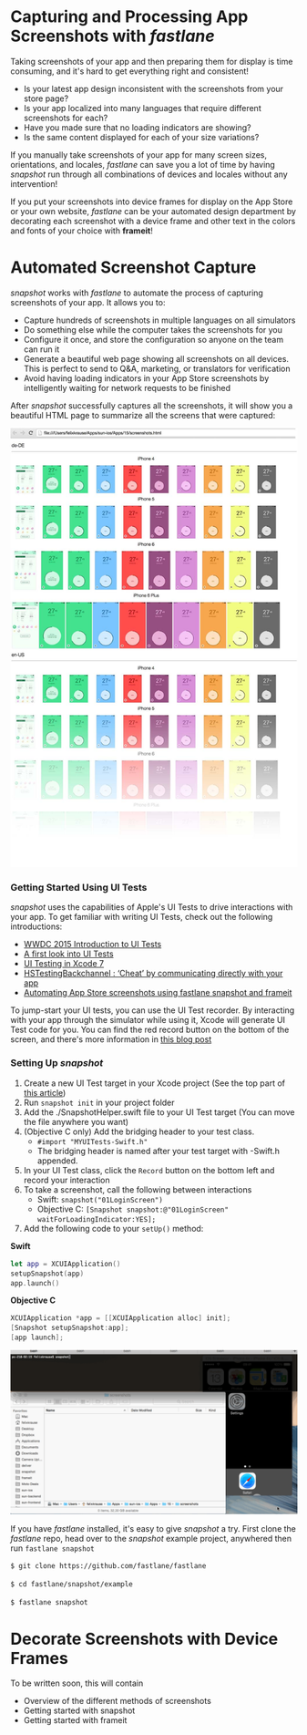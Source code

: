 Capturing and Processing App Screenshots with _fastlane_
======================================================

Taking screenshots of your app and then preparing them for display is time consuming, and it's hard to get everything right and consistent!

- Is your latest app design inconsistent with the screenshots from your store page?
- Is your app localized into many languages that require different screenshots for each?
- Have you made sure that no loading indicators are showing?
- Is the same content displayed for each of your size variations?

If you manually take screenshots of your app for many screen sizes, orientations, and locales, _fastlane_ can save you a lot of time by having _snapshot_ run through all combinations of devices and locales without any intervention!

If you put your screenshots into device frames for display on the App Store or your own website, _fastlane_ can be your automated design department by decorating each screenshot with a device frame and other text in the colors and fonts of your choice with **frameit**!

# Automated Screenshot Capture

_snapshot_ works with _fastlane_ to automate the process of capturing screenshots of your app. It allows you to:

- Capture hundreds of screenshots in multiple languages on all simulators
- Do something else while the computer takes the screenshots for you
- Configure it once, and store the configuration so anyone on the team can run it
- Generate a beautiful web page showing all screenshots on all devices. This is perfect to send to Q&A, marketing, or translators for verification
- Avoid having loading indicators in your App Store screenshots by intelligently waiting for network requests to be finished

After _snapshot_ successfully captures all the screenshots, it will show you a beautiful HTML page to summarize all the screens that were captured:

![HTML summary page](assets/htmlPagePreviewFade.jpg)

### Getting Started Using UI Tests

_snapshot_ uses the capabilities of Apple's UI Tests to drive interactions with your app. To get familiar with writing UI Tests, check out the following introductions:

- [WWDC 2015 Introduction to UI Tests](https://developer.apple.com/videos/play/wwdc2015-406/)
- [A first look into UI Tests](http://www.mokacoding.com/blog/xcode-7-ui-testing/)
- [UI Testing in Xcode 7](http://masilotti.com/ui-testing-xcode-7/)
- [HSTestingBackchannel : ‘Cheat’ by communicating directly with your app](https://github.com/ConfusedVorlon/HSTestingBackchannel)
- [Automating App Store screenshots using fastlane snapshot and frameit](https://tisunov.github.io/2015/11/06/automating-app-store-screenshots-generation-with-fastlane-snapshot-and-sketch.html)

To jump-start your UI tests, you can use the UI Test recorder. By interacting with your app through the simulator while using it, Xcode will generate UI Test code for you. You can find the red record button on the bottom of the screen, and there's more information in [this blog post](https://krausefx.com/blog/run-xcode-7-ui-tests-from-the-command-line)

### Setting Up _snapshot_

1. Create a new UI Test target in your Xcode project (See the top part of [this article](https://krausefx.com/blog/run-xcode-7-ui-tests-from-the-command-line))
1. Run `snapshot init` in your project folder
1. Add the ./SnapshotHelper.swift file to your UI Test target (You can move the file anywhere you want)
1. (Objective C only) Add the bridging header to your test class.
    - `#import "MYUITests-Swift.h"`
    - The bridging header is named after your test target with -Swift.h appended.
1. In your UI Test class, click the `Record` button on the bottom left and record your interaction
1. To take a screenshot, call the following between interactions
    - Swift: `snapshot("01LoginScreen")`
    - Objective C: `[Snapshot snapshot:@"01LoginScreen" waitForLoadingIndicator:YES];`
1. Add the following code to your `setUp()` method:

**Swift**

```swift
let app = XCUIApplication()
setupSnapshot(app)
app.launch()
```

**Objective C**

```objective-c
XCUIApplication *app = [[XCUIApplication alloc] init];
[Snapshot setupSnapshot:app];
[app launch];
```

![assets/snapshot.gif](assets/snapshot.gif)


If you have _fastlane_ installed, it's easy to give _snapshot_ a try. First clone the _fastlane_ repo, head over to the _snapshot_ example project, anywhered then run `fastlane snapshot`

```
$ git clone https://github.com/fastlane/fastlane

$ cd fastlane/snapshot/example

$ fastlane snapshot
```

# Decorate Screenshots with Device Frames

To be written soon, this will contain

- Overview of the different methods of screenshots
- Getting started with snapshot
- Getting started with frameit

